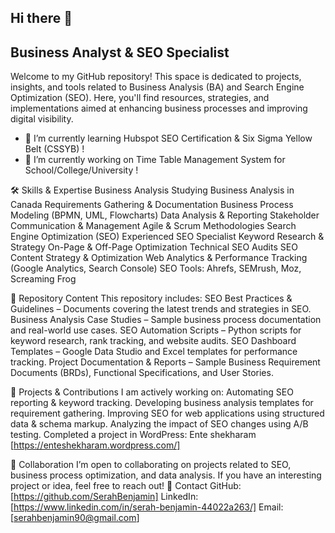 ## Hi there 👋

## Business Analyst & SEO Specialist
Welcome to my GitHub repository! This space is dedicated to projects, insights, and tools related to Business Analysis (BA) and Search Engine Optimization (SEO). Here, you'll find resources, strategies, and implementations aimed at enhancing business processes and improving digital visibility.

 - 🌱  I’m currently learning Hubspot SEO Certification & Six Sigma Yellow Belt (CSSYB) !
 - 🔭 I’m currently working on Time Table Management System for School/College/University !
  

🛠 Skills & Expertise
Business Analysis
Studying Business Analysis in Canada
Requirements Gathering & Documentation
Business Process Modeling (BPMN, UML, Flowcharts)
Data Analysis & Reporting
Stakeholder Communication & Management
Agile & Scrum Methodologies
Search Engine Optimization (SEO)
Experienced SEO Specialist
Keyword Research & Strategy
On-Page & Off-Page Optimization
Technical SEO Audits
SEO Content Strategy & Optimization
Web Analytics & Performance Tracking (Google Analytics, Search Console)
SEO Tools: Ahrefs, SEMrush, Moz, Screaming Frog

📂 Repository Content
This repository includes:
SEO Best Practices & Guidelines – Documents covering the latest trends and strategies in SEO.
Business Analysis Case Studies – Sample business process documentation and real-world use cases.
SEO Automation Scripts – Python scripts for keyword research, rank tracking, and website audits.
SEO Dashboard Templates – Google Data Studio and Excel templates for performance tracking.
Project Documentation & Reports – Sample Business Requirement Documents (BRDs), Functional Specifications, and User Stories.

🚀 Projects & Contributions
I am actively working on:
Automating SEO reporting & keyword tracking.
Developing business analysis templates for requirement gathering.
Improving SEO for web applications using structured data & schema markup.
Analyzing the impact of SEO changes using A/B testing.
Completed a project in WordPress: Ente shekharam [https://enteshekharam.wordpress.com/]

🤝 Collaboration
I’m open to collaborating on projects related to SEO, business process optimization, and data analysis. If you have an interesting project or idea, feel free to reach out!
📧 Contact
GitHub: [https://github.com/SerahBenjamin]
LinkedIn: [https://www.linkedin.com/in/serah-benjamin-44022a263/]
Email: [serahbenjamin90@gmail.com]
